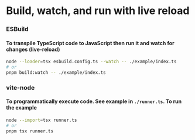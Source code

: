 # Build, watch, and run with live reload

### ESBuild

#### To transpile TypeScript code to JavaScript then run it and watch for changes (live-reload)

```sh
node --loader=tsx esbuild.config.ts --watch -- ./example/index.ts
# or
pnpm build:watch -- ./example/index.ts
```

### vite-node

#### To programmatically execute code. See example in `./runner.ts`. To run the example

```sh
node --import=tsx runner.ts
# or
pnpm tsx runner.ts
```
